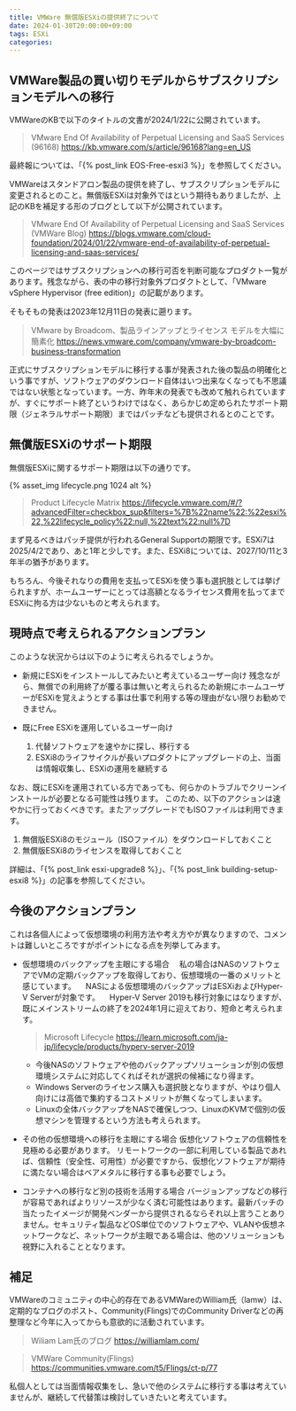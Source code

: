 ```yaml
---
title: VMWare 無償版ESXiの提供終了について
date: 2024-01-30T20:00:00+09:00
tags: ESXi
categories:
---
```


## VMWare製品の買い切りモデルからサブスクリプションモデルへの移行

VMWareのKBで以下のタイトルの文書が2024/1/22に公開されています。

> VMware End Of Availability of Perpetual Licensing and SaaS Services (96168) 
 <https://kb.vmware.com/s/article/96168?lang=en_US>

最終報については、「{% post_link EOS-Free-esxi3 %}」を参照してください。

<!-- more -->

VMWareはスタンドアロン製品の提供を終了し、サブスクリプションモデルに変更されるとのこと。無償版ESXiは対象外ではという期待もありましたが、上記のKBを補足する形のブログとして以下が公開されています。

> VMware End Of Availability of Perpetual Licensing and SaaS Services (VMWare Blog)
 <https://blogs.vmware.com/cloud-foundation/2024/01/22/vmware-end-of-availability-of-perpetual-licensing-and-saas-services/>

このページではサブスクリプションへの移行可否を判断可能なプロダクト一覧があります。残念ながら、表の中の移行対象外プロダクトとして、「VMware vSphere Hypervisor (free edition)」の記載があります。

そもそもの発表は2023年12月11日の発表に遡ります。
 > VMware by Broadcom、製品ラインアップとライセンス モデルを大幅に簡素化
 <https://news.vmware.com/company/vmware-by-broadcom-business-transformation>

 正式にサブスクリプションモデルに移行する事が発表された後の製品の明確化という事ですが、ソフトウェアのダウンロード自体はいつ出来なくなっても不思議ではない状態となっています。一方、昨年末の発表でも改めて触れられていますが、すぐにサポート終了というわけではなく、あらかじめ定められたサポート期限（ジェネラルサポート期限）まではパッチなども提供されるとのことです。

## 無償版ESXiのサポート期限

無償版ESXiに関するサポート期限は以下の通りです。

{% asset_img lifecycle.png 1024 alt %}
> Product Lifecycle Matrix
 <https://lifecycle.vmware.com/#/?advancedFilter=checkbox_sup&filters=%7B%22name%22:%22esxi%22,%22lifecycle_policy%22:null,%22text%22:null%7D>

まず見るべきはパッチ提供が行われるGeneral Supportの期限です。ESXi7は2025/4/2であり、あと1年と少しです。また、ESXi8については、2027/10/11と3年半の猶予があります。

もちろん、今後それなりの費用を支払ってESXiを使う事も選択肢としては挙げられますが、ホームユーザーにとっては高額となるライセンス費用を払ってまでESXiに拘る方は少ないものと考えられます。

## 現時点で考えられるアクションプラン

このような状況からは以下のように考えられるでしょうか。

- 新規にESXiをインストールしてみたいと考えているユーザー向け
 残念ながら、無償での利用終了が覆る事は無いと考えられるため新規にホームユーザーがESXiを覚えようとする事は仕事で利用する等の理由がない限りお勧めできません。

- 既にFree ESXiを運用しているユーザー向け
  1. 代替ソフトウェアを速やかに探し、移行する
  2. ESXi8のライフサイクルが長いプロダクトにアップグレードの上、当面は情報収集し、ESXiの運用を継続する

なお、既にESXiを運用されている方であっても、何らかのトラブルでクリーンインストールが必要となる可能性は残ります。
このため、以下のアクションは速やかに行っておくべきです。またアップグレードでもISOファイルは利用できます。

1. 無償版ESXi8のモジュール（ISOファイル）をダウンロードしておくこと
2. 無償版ESXi8のライセンスを取得しておくこと
  
詳細は、「{% post_link esxi-upgrade8 %}」、「{% post_link building-setup-esxi8 %}」の記事を参照してください。

## 今後のアクションプラン

これは各個人によって仮想環境の利用方法や考え方やが異なりますので、コメントは難しいところですがポイントになる点を列挙してみます。

- 仮想環境のバックアップを主眼にする場合
　私の場合はNASのソフトウェアでVMの定期バックアップを取得しており、仮想環境の一番のメリットと感じています。
　NASによる仮想環境のバックアップはESXiおよびHyper-V Serverが対象です。
　Hyper-V Server 2019も移行対象にはなりますが、既にメインストリームの終了を2024年1月に迎えており、短命と考えられます。

  > Microsoft Lifecycle
   <https://learn.microsoft.com/ja-jp/lifecycle/products/hyperv-server-2019>

  - 今後NASのソフトウェアや他のバックアップソリューションが別の仮想環境システムに対応してくればそれが選択の候補になり得ます。
  - Windows Serverのライセンス購入も選択肢となりますが、やはり個人向けには高価で集約するコストメリットが無くなってしまいます。
  - Linuxの全体バックアップをNASで確保しつつ、LinuxのKVMで個別の仮想マシンを管理するという方法も考えられます。

- その他の仮想環境への移行を主眼にする場合
 仮想化ソフトウェアの信頼性を見極める必要があります。
 リモートワークの一部に利用している製品であれば、信頼性（安全性、可用性）が必要ですから、仮想化ソフトウェアが期待に満たない場合はベアメタルに移行する事も必要でしょう。

- コンテナへの移行など別の技術を活用する場合
 バージョンアップなどの移行が容易であればよりリソースが少なく済む可能性はあります。最新パッチの当たったイメージが開発ベンダーから提供されるならそれ以上言うことありません。セキュリティ製品などOS単位でのソフトウェアや、VLANや仮想ネットワークなど、ネットワークが主眼である場合は、他のソリューションも視野に入れることとなります。

## 補足

VMWareのコミュニティの中心的存在であるVMWareのWilliam氏（lamw）は、定期的なブログのポスト、Community(Flings)でのCommunity Driverなどの再整理など今年に入ってからも意欲的に活動されています。

> Wiliam Lam氏のブログ
 <https://williamlam.com/>

> VMWare Community(Flings)
 <https://communities.vmware.com/t5/Flings/ct-p/77>

私個人としては当面情報収集をし、急いで他のシステムに移行する事は考えていませんが、継続して代替策は検討していきたいと考えています。